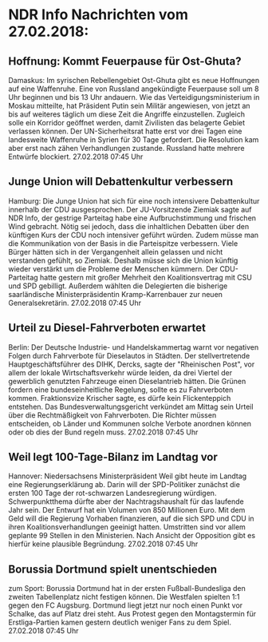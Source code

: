 # NDR Info Nachrichten vom 27.02.2018:


## Hoffnung: Kommt Feuerpause für Ost-Ghuta?
Damaskus: Im syrischen Rebellengebiet Ost-Ghuta gibt es neue Hoffnungen auf eine Waffenruhe. Eine von Russland angekündigte Feuerpause soll um 8 Uhr beginnen und bis 13 Uhr andauern. Wie das Verteidigungsministerium in Moskau mitteilte, hat Präsident Putin sein Militär angewiesen, von jetzt an bis auf weiteres täglich um diese Zeit die Angriffe einzustellen. Zugleich solle ein Korridor geöffnet werden, damit Zivilisten das belagerte Gebiet verlassen können. Der UN-Sicherheitsrat hatte erst vor drei Tagen eine landesweite Waffenruhe in Syrien für 30 Tage gefordert. Die Resolution kam aber erst nach zähen Verhandlungen zustande. Russland hatte mehrere Entwürfe blockiert. 27.02.2018 07:45 Uhr 

## Junge Union will Debattenkultur verbessern
Hamburg: Die Junge Union hat sich für eine noch intensivere Debattenkultur innerhalb der CDU ausgesprochen. Der JU-Vorsitzende Ziemiak sagte auf NDR Info, der gestrige Parteitag habe eine Aufbruchstimmung und frischen Wind gebracht. Nötig sei jedoch, dass die inhaltlichen Debatten über den künftigen Kurs der CDU noch intensiver geführt würden. Zudem müsse man die Kommunikation von der Basis in die Parteispitze verbessern. Viele Bürger hätten sich in der Vergangenheit allein gelassen und nicht verstanden gefühlt, so Ziemiak. Deshalb müsse sich die Union künftig wieder verstärkt um die Probleme der Menschen kümmern. Der CDU-Parteitag hatte gestern mit großer Mehrheit den Koalitionsvertrag mit CSU und SPD gebilligt. Außerdem wählten die Delegierten die bisherige saarländische Ministerpräsidentin Kramp-Karrenbauer zur neuen Generalsekretärin. 27.02.2018 07:45 Uhr 

## Urteil zu Diesel-Fahrverboten erwartet
Berlin: Der Deutsche Industrie- und Handelskammertag warnt vor negativen Folgen durch Fahrverbote für Dieselautos in Städten. Der stellvertretende Hauptgeschäftsführer des DIHK, Dercks, sagte der "Rheinischen Post", vor allem der lokale Wirtschaftsverkehr würde leiden, da drei Viertel der gewerblich genutzten Fahrzeuge einen Dieselantrieb hätten. Die Grünen fordern eine bundeseinheitliche Regelung, sollte es zu Fahrverboten kommen. Fraktionsvize Krischer sagte, es dürfe kein Flickenteppich entstehen. Das Bundesverwaltungsgericht verkündet am Mittag sein Urteil über die Rechtmäßigkeit von Fahrverboten. Die Richter müssen entscheiden, ob Länder und Kommunen solche Verbote anordnen können oder ob dies der Bund regeln muss. 27.02.2018 07:45 Uhr 

## Weil legt 100-Tage-Bilanz im Landtag vor
Hannover:     Niedersachsens Ministerpräsident Weil gibt heute im Landtag eine Regierungserklärung ab. Darin will der SPD-Politiker zunächst die ersten 100 Tage der rot-schwarzen Landesregierung würdigen. Schwerpunktthema dürfte aber der Nachtragshaushalt für das laufende Jahr sein. Der Entwurf hat ein Volumen von 850 Millionen Euro. Mit dem Geld will die Regierung Vorhaben finanzieren, auf die sich SPD und CDU in ihren Koalitionsverhandlungen geeinigt hatten. Umstritten sind vor allem geplante 99 Stellen in den Ministerien. Nach Ansicht der Opposition gibt es hierfür keine plausible Begründung. 27.02.2018 07:45 Uhr 

## Borussia Dortmund spielt unentschieden
zum Sport:   Borussia Dortmund hat in der ersten Fußball-Bundesliga den zweiten Tabellenplatz nicht festigen können. Die Westfalen spielten 1:1 gegen den FC Augsburg. Dortmund liegt jetzt nur noch einen Punkt vor Schalke, das auf Platz drei steht. Aus Protest gegen den Montagstermin für Erstliga-Partien kamen gestern deutlich weniger Fans zu dem Spiel. 27.02.2018 07:45 Uhr 
